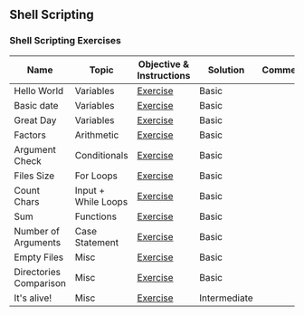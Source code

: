 ## Shell Scripting

### Shell Scripting Exercises

|Name|Topic|Objective & Instructions|Solution|Comments|
|--------|--------|------|----|----|
|Hello World|Variables|[Exercise](hello_world.md) | Basic
|Basic date|Variables|[Exercise](basic_date.md) | Basic
|Great Day|Variables|[Exercise](great_day.md) | Basic
|Factors|Arithmetic|[Exercise](factors.md) | Basic
|Argument Check|Conditionals|[Exercise](argument_check.md) | Basic
|Files Size|For Loops|[Exercise](files_size.md) | Basic
|Count Chars|Input + While Loops|[Exercise](count_chars.md) | Basic
|Sum|Functions|[Exercise](sum.md) | Basic
|Number of Arguments|Case Statement|[Exercise](num_of_args.md) | Basic
|Empty Files|Misc|[Exercise](empty_files.md) | Basic
|Directories Comparison|Misc|[Exercise](directories_comparison.md) | Basic
|It's alive!|Misc|[Exercise](host_status.md) | Intermediate
